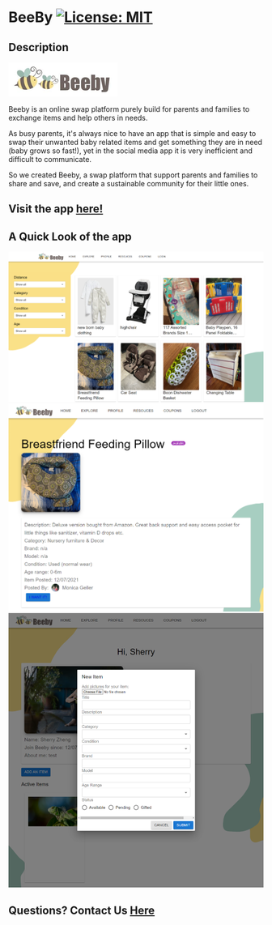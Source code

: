 # BeeBy [![License: MIT](https://img.shields.io/badge/License-MIT-yellow.svg)](https://opensource.org/licenses/MIT)
## Description
![beebyLogo](./src/assets/image/logo.png)

Beeby is an online swap platform purely build for parents and families to exchange items and help others in needs.

As busy parents, it's always nice to have an app that is simple and easy to swap their unwanted baby related items and get something they are in need (baby grows so fast!), yet in the social media app it is very inefficient and difficult to communicate.

So we created Beeby, a swap platform that support parents and families to share and save, and create a sustainable community for their little ones.

## Visit the app [here!](https://beeby-backend.herokuapp.com/)

## A Quick Look of the app
![beeby3](./src/assets/image/beeby3.png)
![beeby1](./src/assets/image/beeby1.png)
![beeby2](./src/assets/image/beeby2.png)

## Questions? Contact Us [Here](mailto:beebycontact@gmail.com)
